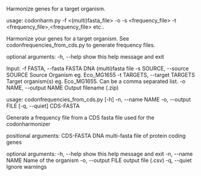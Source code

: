 Harmonize genes for a target organism.

usage:
codonharm.py -f <(multi)fasta_file> -o <output file> -s <frequency_file> -t <frequency_file>,<frequency_file> etc..

Harmonize your genes for a target organism. See codonfrequencies_from_cds.py
to generate frequency files.

optional arguments:
  -h, --help            show this help message and exit

Input:
  -f FASTA, --fasta FASTA
                        DNA (multi)fasta file
  -s SOURCE, --source SOURCE
                        Source Organism eg. Eco_MG1655
  -t TARGETS, --target TARGETS
                        Target organism(s) eg. Eco_MG1655. Can be a comma
                        separated list.
  -o NAME, --output NAME
                        Output filename (.zip)


usage:
codonfrequencies_from_cds.py [-h] -n, --name NAME -o, --output FILE
                                    [-q, --quiet]
                                    CDS-FASTA

Generate a frequency file from a CDS fasta file used for the codonharmonizer

positional arguments:
  CDS-FASTA          DNA multi-fasta file of protein coding genes

optional arguments:
  -h, --help         show this help message and exit
  -n, --name NAME    Name of the organism
  -o, --output FILE  output file (.csv)
  -q, --quiet        Ignore warnings
